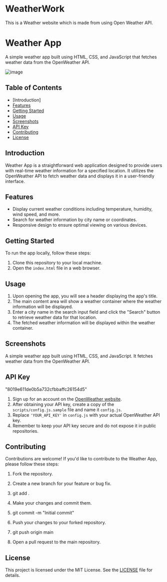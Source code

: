 # WeatherWork
This is a Weather website which is made from using Open Weather API.
# Weather App

A simple weather app built using HTML, CSS, and JavaScript that fetches weather data from the OpenWeather API.

![image](https://github.com/sahilihas/WeatherWork/assets/101190825/a3eea254-847a-4869-85c6-45486ce77172)

## Table of Contents

- [Introduction]
- [Features](#features)
- [Getting Started](#getting-started)
- [Usage](#usage)
- [Screenshots](#screenshots)
- [API Key](#api-key)
- [Contributing](#contributing)
- [License](#license)

## Introduction

Weather App is a straightforward web application designed to provide users with real-time weather information for a specified location. It utilizes the OpenWeather API to fetch weather data and displays it in a user-friendly interface.

## Features

- Display current weather conditions including temperature, humidity, wind speed, and more.
- Search for weather information by city name or coordinates.
- Responsive design to ensure optimal viewing on various devices.

## Getting Started

To run the app locally, follow these steps:

1. Clone this repository to your local machine.
2. Open the `index.html` file in a web browser.

## Usage

1. Upon opening the app, you will see a header displaying the app's title.
2. The main content area will show a weather container where the weather information will be displayed.
3. Enter a city name in the search input field and click the "Search" button to retrieve weather data for that location.
4. The fetched weather information will be displayed within the weather container.

## Screenshots

A simple weather app built using HTML, CSS, and JavaScript. It fetches weather data from the OpenWeather API.

## API Key
 "8019e611de0b5a732cfbbaffc26154d5"

1. Sign up for an account on the [OpenWeather website](https://openweathermap.org/).
2. After obtaining your API key, create a copy of the `scripts/config.js.sample` file and name it `config.js`.
3. Replace `'YOUR_API_KEY'` in `config.js` with your actual OpenWeather API key.
4. Remember to keep your API key secure and do not expose it in public repositories.

## Contributing

Contributions are welcome! If you'd like to contribute to the Weather App, please follow these steps:

1. Fork the repository.
2. Create a new branch for your feature or bug fix.
3. git add .
4. Make your changes and commit them.
5. git commit -m "Initial commit"
6. Push your changes to your forked repository.
7. git push origin main

8. Open a pull request to the main repository.

## License

This project is licensed under the MIT License. See the [LICENSE](LICENSE) file for details.


